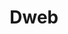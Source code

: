 ---
blog: https://medium.com/decentralized-web
codehost: https://github.com/https://github.com/dweb-camp-2019
logohandle: getdwebnet
sort: dweb
title: Dweb
twitter: https://x.com/GETDWeb
website: https://getdweb.net/
---